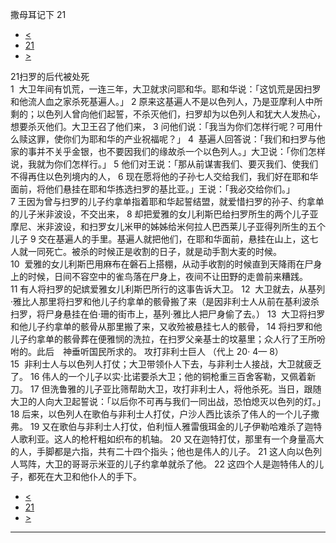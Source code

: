 ﻿





 撒母耳记下 21




* [<](bible/2SA20.md)
* [21](bible/2SA.md)
* [>](bible/2SA22.md)



 
21扫罗的后代被处死  
1  大卫年间有饥荒，一连三年，大卫就求问耶和华。耶和华说：「这饥荒是因扫罗和他流人血之家杀死基遍人。」 
2 原来这基遍人不是以色列人，乃是亚摩利人中所剩的；以色列人曾向他们起誓，不杀灭他们，扫罗却为以色列人和犹大人发热心，想要杀灭他们。大卫王召了他们来， 
3 问他们说：「我当为你们怎样行呢？可用什么赎这罪，使你们为耶和华的产业祝福呢？」 
4  基遍人回答说：「我们和扫罗与他家的事并不关乎金银，也不要因我们的缘故杀一个以色列人。」大卫说：「你们怎样说，我就为你们怎样行。」 
5 他们对王说：「那从前谋害我们、要灭我们、使我们不得再住以色列境内的人， 
6 现在愿将他的子孙七人交给我们，我们好在耶和华面前，将他们悬挂在耶和华拣选扫罗的基比亚。」王说：「我必交给你们。」  
7 王因为曾与扫罗的儿子约拿单指着耶和华起誓结盟，就爱惜扫罗的孙子、约拿单的儿子米非波设，不交出来， 
8 却把爱雅的女儿利斯巴给扫罗所生的两个儿子亚摩尼、米非波设，和扫罗女儿米甲的姊姊给米何拉人巴西莱儿子亚得列所生的五个儿子 
9 交在基遍人的手里。基遍人就把他们，在耶和华面前，悬挂在山上，这七人就一同死亡。被杀的时候正是收割的日子，就是动手割大麦的时候。  
10  爱雅的女儿利斯巴用麻布在磐石上搭棚，从动手收割的时候直到天降雨在尸身上的时候，日间不容空中的雀鸟落在尸身上，夜间不让田野的走兽前来糟践。  
11 有人将扫罗的妃嫔爱雅女儿利斯巴所行的这事告诉大卫。 
12  大卫就去，从基列·雅比人那里将扫罗和他儿子约拿单的骸骨搬了来（是因非利士人从前在基利波杀扫罗，将尸身悬挂在伯·珊的街市上，基列·雅比人把尸身偷了去。） 
13  大卫将扫罗和他儿子约拿单的骸骨从那里搬了来，又收殓被悬挂七人的骸骨， 
14 将扫罗和他儿子约拿单的骸骨葬在便雅悯的洗拉，在扫罗父亲基士的坟墓里；众人行了王所吩咐的。此后　神垂听国民所求的。 攻打非利士巨人 （代上
20·
4—
8）  
15  非利士人与以色列人打仗；大卫带领仆人下去，与非利士人接战，大卫就疲乏了。 
16 伟人的一个儿子以实·比诺要杀大卫；他的铜枪重三百舍客勒，又佩着新刀。 
17 但洗鲁雅的儿子亚比筛帮助大卫，攻打非利士人，将他杀死。当日，跟随大卫的人向大卫起誓说：「以后你不可再与我们一同出战，恐怕熄灭以色列的灯。」  
18 后来，以色列人在歌伯与非利士人打仗，户沙人西比该杀了伟人的一个儿子撒弗。 
19 又在歌伯与非利士人打仗，伯利恒人雅雷俄珥金的儿子伊勒哈难杀了迦特人歌利亚。这人的枪杆粗如织布的机轴。 
20 又在迦特打仗，那里有一个身量高大的人，手脚都是六指，共有二十四个指头；他也是伟人的儿子。 
21 这人向以色列人骂阵，大卫的哥哥示米亚的儿子约拿单就杀了他。 
22 这四个人是迦特伟人的儿子，都死在大卫和他仆人的手下。 
* [<](bible/2SA20.md)
* [21](bible/2SA.md)
* [>](bible/2SA22.md)





---









